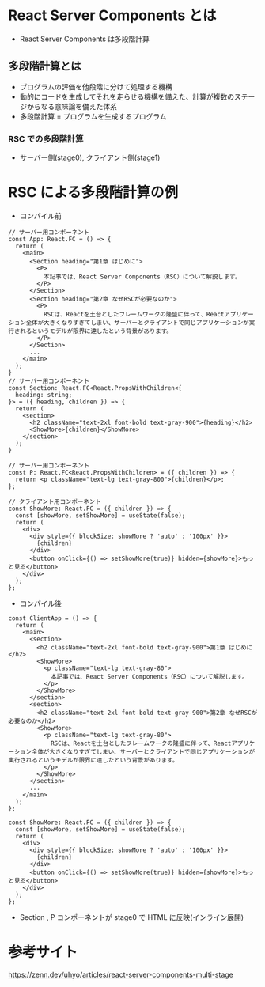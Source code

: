 # React Server Components とは

- React Server Components は多段階計算

## 多段階計算とは

- プログラムの評価を他段階に分けて処理する機構
- 動的にコードを生成してそれを走らせる機構を備えた、計算が複数のステージからなる意味論を備えた体系
- 多段階計算 = プログラムを生成するプログラム

### RSC での多段階計算

- サーバー側(stage0), クライアント側(stage1)

# RSC による多段階計算の例

- コンパイル前

```
// サーバー用コンポーネント
const App: React.FC = () => {
  return (
    <main>
      <Section heading="第1章 はじめに">
        <P>
          本記事では、React Server Components（RSC）について解説します。
        </P>
      </Section>
      <Section heading="第2章 なぜRSCが必要なのか">
        <P>
          RSCは、Reactを土台としたフレームワークの隆盛に伴って、Reactアプリケーション全体が大きくなりすぎてしまい、サーバーとクライアントで同じアプリケーションが実行されるというモデルが限界に達したという背景があります。
        </P>
      </Section>
      ...
    </main>
  );
}
// サーバー用コンポーネント
const Section: React.FC<React.PropsWithChildren<{
  heading: string;
}> = ({ heading, children }) => {
  return (
    <section>
      <h2 className="text-2xl font-bold text-gray-900">{heading}</h2>
      <ShowMore>{children}</ShowMore>
    </section>
  );
}

// サーバー用コンポーネント
const P: React.FC<React.PropsWithChildren> = ({ children }) => {
  return <p className="text-lg text-gray-800">{children}</p>;
};

// クライアント用コンポーネント
const ShowMore: React.FC = ({ children }) => {
  const [showMore, setShowMore] = useState(false);
  return (
    <div>
      <div style={{ blockSize: showMore ? 'auto' : '100px' }}>
        {children}
      </div>
      <button onClick={() => setShowMore(true)} hidden={showMore}>もっと見る</button>
    </div>
  );
};

```

- コンパイル後

```
const ClientApp = () => {
  return (
    <main>
      <section>
        <h2 className="text-2xl font-bold text-gray-900">第1章 はじめに</h2>
        <ShowMore>
          <p className="text-lg text-gray-80">
            本記事では、React Server Components（RSC）について解説します。
          </p>
        </ShowMore>
      </section>
      <section>
        <h2 className="text-2xl font-bold text-gray-900">第2章 なぜRSCが必要なのか</h2>
        <ShowMore>
          <p className="text-lg text-gray-80">
            RSCは、Reactを土台としたフレームワークの隆盛に伴って、Reactアプリケーション全体が大きくなりすぎてしまい、サーバーとクライアントで同じアプリケーションが実行されるというモデルが限界に達したという背景があります。
          </p>
        </ShowMore>
      </section>
      ...
    </main>
  );
};

const ShowMore: React.FC = ({ children }) => {
  const [showMore, setShowMore] = useState(false);
  return (
    <div>
      <div style={{ blockSize: showMore ? 'auto' : '100px' }}>
        {children}
      </div>
      <button onClick={() => setShowMore(true)} hidden={showMore}>もっと見る</button>
    </div>
  );
};
```

- Section , P コンポーネントが stage0 で HTML に反映(インライン展開)

# 参考サイト

https://zenn.dev/uhyo/articles/react-server-components-multi-stage
